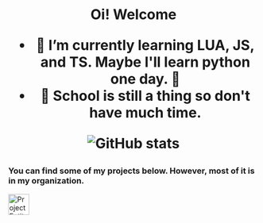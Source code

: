 <h1 align="center">Oi! Welcome
  
- 🌱 I’m currently learning LUA, JS, and TS. Maybe I'll learn python one day. 🤮
- 🏫 School is still a thing so don't have much time.

![GitHub stats](https://github-readme-stats.vercel.app/api?username=XiosBombay&count_private=true&show_icons=true&theme=midnight-purple)

### You can find some of my projects below. However, most of it is in my organization.

<a href="https://github.com/Project-Entity">
  <img src="https://github-readme-stats.vercel.app/api/pin/?username=Project-Entity&repo=pe-adminmenu&theme=midnight-purple" alt="Project Entity" style="width:42px;height:42px;">
</a>
